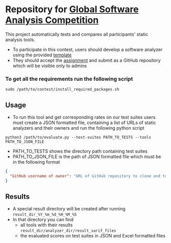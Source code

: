 # Repository for [Global Software Analysis Competition](https://gsac.tech/)

This project automatically tests and compares all participants' static analysis tools.

* To participate in this contest, users should develop a software analyzer using the
  provided [template](./example-analyzer)
* They should accept the [assignment](https://classroom.github.com/a/S_09sdh2) and submit as a
  GitHub repository which will be visible only to admins

### To get all the requirements run the following script

```shell
sudo /path/to/contest/install_required_packages.sh
```

## Usage

* To run this tool and get corresponding rates on our test suites
  users must create a JSON formatted file, containing a list of URLs of static analyzers and their
  owners and run the following python script

```shell
python3 /path/to/evaluate.py --test-suites PATH_TO_TESTS --tools PATH_TO_JSON_FILE
```
* PATH_TO_TESTS shows the directory path containing test suites
* PATH_TO_JSON_FILE is the path of JSON formatted file which must be in the following format
```json
{
  "GitHub username of owner": "URL of GitHub repository to clone and test"
}
```
## Results

* A special result directory will be created after running `result_dir_%Y_%m_%d_%H_%M_%S`
* In that directory you can find
    * all tools with their results `result_dir/analyzer_dir/result_sarif_files`
    * the evaluated scores on test suites in JSON and Excel formatted files
